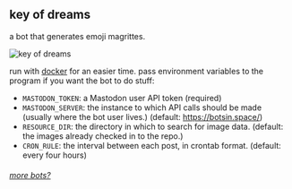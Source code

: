 ## key of dreams

a bot that generates emoji magrittes.

![key of dreams](https://i.imgur.com/ycuk8sD.png)

run with [docker](https://docs.docker.com/) for an easier time.
pass environment variables to the program if you want the bot to do stuff:

- `MASTODON_TOKEN`: a Mastodon user API token (required)
- `MASTODON_SERVER`: the instance to which API calls should be made (usually where the bot user lives.) (default: https://botsin.space/)
- `RESOURCE_DIR`: the directory in which to search for image data. (default: the images already checked in to the repo.)
- `CRON_RULE`: the interval between each post, in crontab format. (default: every four hours)


###### [more bots?](https://github.com/lostfictions?tab=repositories&q=botally)
